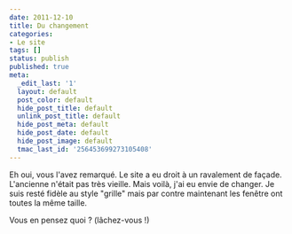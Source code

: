 ```yaml
---
date: 2011-12-10
title: Du changement
categories:
- Le site
tags: []
status: publish
published: true
meta:
  _edit_last: '1'
  layout: default
  post_color: default
  hide_post_title: default
  unlink_post_title: default
  hide_post_meta: default
  hide_post_date: default
  hide_post_image: default
  tmac_last_id: '256453699273105408'
---
```

Eh oui, vous l'avez remarqué. Le site a eu droit à un ravalement de façade.
L'ancienne n'était pas très vieille. Mais voilà, j'ai eu envie de changer. Je suis resté fidèle au style "grille" mais par contre maintenant les fenêtre ont toutes la même taille.

Vous en pensez quoi ? (lâchez-vous !)
